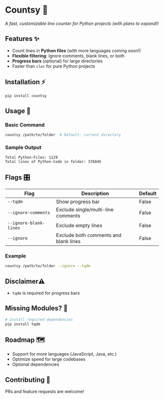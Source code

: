 # Countsy 📏

*A fast, customizable line counter for Python projects (with plans to expand!)*

## Features ✨

- Count lines in **Python files** (with more languages coming soon!)
- **Flexible filtering**: Ignore comments, blank lines, or both
- **Progress bars** (optional) for large directories
- Faster than `cloc` for pure Python projects

## Installation ⚡

```bash
pip install countsy
```

## Usage 🚀

### Basic Command

```bash
countsy /path/to/folder  # Default: current directory
```

### Sample Output

```
Total Python-Files: 1129
Total lines of Python-Code in folder: 376045
```

## Flags 🎛️

| Flag | Description | Default |
|------|-------------|---------|
| `--tqdm` | Show progress bar | False |
| `--ignore-comments` | Exclude single/multi-line comments | False |
| `--ignore-blank-lines` | Exclude empty lines | False |
| `--ignore` | Exclude both comments and blank lines | False |

### Example

```bash
countsy /path/to/folder --ignore --tqdm
```

## Disclaimer⚠️

- `tqdm` is required for progress bars

## Missing Modules? 🔧

```bash
# Install required dependencies
pip install tqdm
```

## Roadmap 🗺️

- Support for more languages (JavaScript, Java, etc.)
- Optimize speed for large codebases
- Optional dependencies

## Contributing 🤝

PRs and feature requests are welcome!
